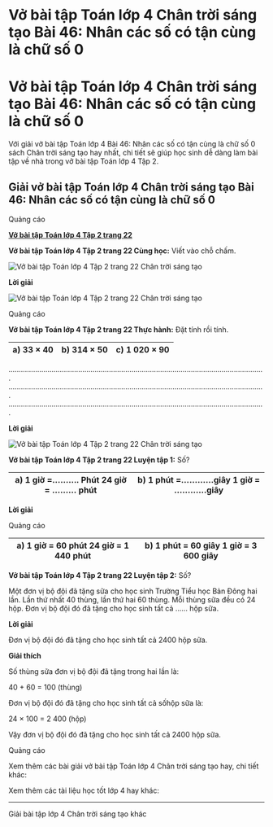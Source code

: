 # Vở bài tập Toán lớp 4 Chân trời sáng tạo Bài 46: Nhân các số có tận cùng là chữ số 0

# Vở bài tập Toán lớp 4 Chân trời sáng tạo Bài 46: Nhân các số có tận cùng là chữ số 0

Với giải vở bài tập Toán lớp 4 Bài 46: Nhân các số có tận cùng là chữ số 0 sách Chân trời sáng tạo hay nhất, chi tiết sẽ giúp học sinh dễ dàng làm bài tập về nhà trong vở bài tập Toán lớp 4 Tập 2.

## Giải vở bài tập Toán lớp 4 Chân trời sáng tạo Bài 46: Nhân các số có tận cùng là chữ số 0

Quảng cáo

[**Vở bài tập Toán lớp 4 Tập 2 trang 22**](https://vietjack.com/vbt-toan-4-ct/vbt-toan-lop-4-tap-2-trang-22-chan-troi.jsp)

**Vở bài tập Toán lớp 4 Tập 2 trang 22 Cùng học:** Viết vào chỗ chấm.

![Vở bài tập Toán lớp 4 Tập 2 trang 22 Chân trời sáng tạo](https://vietjack.com/vbt-toan-4-ct/images/vbt-toan-lop-4-tap-2-trang-22-chan-troi.PNG)

**Lời giải**

![Vở bài tập Toán lớp 4 Tập 2 trang 22 Chân trời sáng tạo](https://vietjack.com/vbt-toan-4-ct/images/vbt-toan-lop-4-tap-2-trang-22-chan-troi-1.PNG)

Quảng cáo

**Vở bài tập Toán lớp 4 Tập 2 trang 22 Thực hành:** Đặt tính rồi tính.

a) 33 × 40  | b) 314 × 50 | c) 1 020 × 90  
---|---|---  
.............................................................................................................................  .............................................................................................................................  .............................................................................................................................   
  
**Lời giải**

![Vở bài tập Toán lớp 4 Tập 2 trang 22 Chân trời sáng tạo](https://vietjack.com/vbt-toan-4-ct/images/vbt-toan-lop-4-tap-2-trang-22-chan-troi-2.PNG)

**Vở bài tập Toán lớp 4 Tập 2 trang 22 Luyện tập 1:** Số?

a) 1 giờ =………. Phút 24 giờ = ……… phút  |  b) 1 phút =…………giây 1 giờ = …………giây   
---|---  
  
**Lời giải**

Quảng cáo

a) 1 giờ = **60** phút 24 giờ = **1 440** phút  |  b) 1 phút = **60** giây 1 giờ = **3 600** giây   
---|---  
  
**Vở bài tập Toán lớp 4 Tập 2 trang 22 Luyện tập 2:** Số?

Một đơn vị bộ đội đã tặng sữa cho học sinh Trường Tiểu học Bản Đông hai lần. Lần thứ nhất 40 thùng, lần thứ hai 60 thùng. Mỗi thùng sữa đều có 24 hộp. Đơn vị bộ đội đó đã tặng cho học sinh tất cả …… hộp sữa.

**Lời giải**

Đơn vị bộ đội đó đã tặng cho học sinh tất cả 2400 hộp sữa.

**Giải thích**

Số thùng sữa đơn vị bộ đội đã tặng trong hai lần là:

40 + 60 = 100 (thùng)

Đơn vị bộ đội đó đã tặng cho học sinh tất cả sốhộp sữa là:

24 × 100 = 2 400 (hộp)

Vậy đơn vị bộ đội đó đã tặng cho học sinh tất cả 2400 hộp sữa.

Quảng cáo

Xem thêm các bài giải vở bài tập Toán lớp 4 Chân trời sáng tạo hay, chi tiết khác:

Xem thêm các tài liệu học tốt lớp 4 hay khác:

* * *

Giải bài tập lớp 4 Chân trời sáng tạo khác
